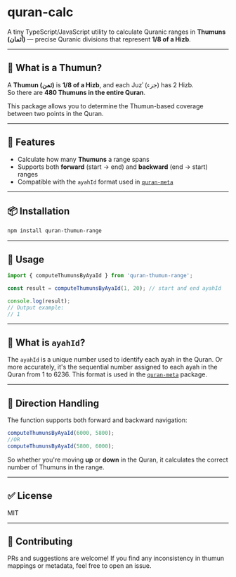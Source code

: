 
# quran-calc

A tiny TypeScript/JavaScript utility to calculate Quranic ranges in **Thumuns (أثمان)** — precise Quranic divisions that represent **1/8 of a Hizb**.

---

## 📖 What is a Thumun?

A **Thumun (ثمن)** is **1/8 of a Hizb**, and each Juzʾ (جزء) has 2 Hizb.  
So there are **480 Thumuns in the entire Quran**.

This package allows you to determine the Thumun-based coverage between two points in the Quran.

---

## 🚀 Features

- Calculate how many **Thumuns** a range spans
- Supports both **forward** (start → end) and **backward** (end → start) ranges
- Compatible with the `ayahId` format used in [`quran-meta`](https://www.npmjs.com/package/quran-meta)

---

## 📦 Installation

```bash
npm install quran-thumun-range
````

---

## 🔧 Usage

```ts
import { computeThumunsByAyaId } from 'quran-thumun-range';

const result = computeThumunsByAyaId(1, 20); // start and end ayahId

console.log(result);
// Output example:
// 1  
```

---

## 🧠 What is `ayahId`?

The `ayahId` is a unique number used to identify each ayah in the Quran.
Or more accurately, it's the sequential number assigned to each ayah in the Quran from 1 to 6236.
This format is used in the [`quran-meta`](https://www.npmjs.com/package/quran-meta) package.

---

## 🔄 Direction Handling

The function supports both forward and backward navigation:

```ts
computeThumunsByAyaId(6000, 5800);
//OR 
computeThumunsByAyaId(5800, 6000); 

```

So whether you're moving **up** or **down** in the Quran, it calculates the correct number of Thumuns in the range.

---



## ✅ License

MIT

---

## 🤝 Contributing

PRs and suggestions are welcome! If you find any inconsistency in thumun mappings or metadata, feel free to open an issue.

```
